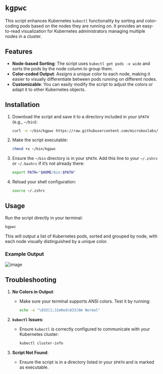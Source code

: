 # `kgpwc`

This script enhances Kubernetes `kubectl` functionality by sorting and color-coding pods based on the nodes they are running on. It provides an easy-to-read visualization for Kubernetes administrators managing multiple nodes in a cluster.

## Features
- **Node-based Sorting**: The script uses `kubectl get pods -o wide` and sorts the pods by the node column to group them.
- **Color-coded Output**: Assigns a unique color to each node, making it easier to visually differentiate between pods running on different nodes.
- **Customizable**: You can easily modify the script to adjust the colors or adapt it to other Kubernetes objects.

## Installation

1. Download the script and save it to a directory included in your `$PATH` (e.g., `~/bin`):
   ```bash
   curl -o ~/bin/kgpwc https://raw.githubusercontent.com/microboxlabs/kpwc/refs/heads/trunk/kpwc.sh
   ```

2. Make the script executable:
   ```bash
   chmod +x ~/bin/kgpwc
   ```

3. Ensure the `~/bin` directory is in your `$PATH`. Add this line to your `~/.zshrc` or `~/.bashrc` if it’s not already there:
   ```bash
   export PATH="$HOME/bin:$PATH"
   ```

4. Reload your shell configuration:
   ```bash
   source ~/.zshrc
   ```

## Usage

Run the script directly in your terminal:
```bash
kgpwc
```

This will output a list of Kubernetes pods, sorted and grouped by node, with each node visually distinguished by a unique color.

### Example Output
![image](https://github.com/user-attachments/assets/2cb0dac9-8261-47c6-b16a-89f61ddb4f35)


## Troubleshooting

1. **No Colors in Output**:
   - Make sure your terminal supports ANSI colors. Test it by running:
     ```bash
     echo -e "\033[1;31mRed\033[0m Normal"
     ```

2. **`kubectl` Issues**:
   - Ensure `kubectl` is correctly configured to communicate with your Kubernetes cluster:
     ```bash
     kubectl cluster-info
     ```

3. **Script Not Found**:
   - Ensure the script is in a directory listed in your `$PATH` and is marked as executable.
